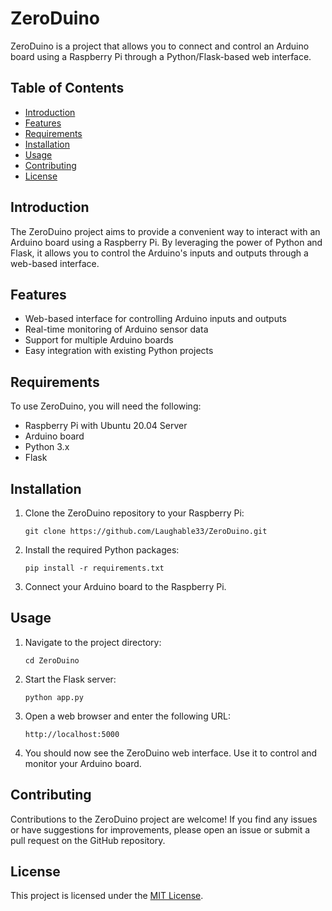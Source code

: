 # ZeroDuino

ZeroDuino is a project that allows you to connect and control an Arduino board using a Raspberry Pi through a Python/Flask-based web interface.

## Table of Contents
- [Introduction](#introduction)
- [Features](#features)
- [Requirements](#requirements)
- [Installation](#installation)
- [Usage](#usage)
- [Contributing](#contributing)
- [License](#license)

## Introduction

The ZeroDuino project aims to provide a convenient way to interact with an Arduino board using a Raspberry Pi. By leveraging the power of Python and Flask, it allows you to control the Arduino's inputs and outputs through a web-based interface.

## Features

- Web-based interface for controlling Arduino inputs and outputs
- Real-time monitoring of Arduino sensor data
- Support for multiple Arduino boards
- Easy integration with existing Python projects

## Requirements

To use ZeroDuino, you will need the following:

- Raspberry Pi with Ubuntu 20.04 Server
- Arduino board
- Python 3.x
- Flask

## Installation

1. Clone the ZeroDuino repository to your Raspberry Pi:

    ```shell
    git clone https://github.com/Laughable33/ZeroDuino.git
    ```

2. Install the required Python packages:

    ```shell
    pip install -r requirements.txt
    ```

3. Connect your Arduino board to the Raspberry Pi.

## Usage

1. Navigate to the project directory:

    ```shell
    cd ZeroDuino
    ```

2. Start the Flask server:

    ```shell
    python app.py
    ```

3. Open a web browser and enter the following URL:

    ```
    http://localhost:5000
    ```

4. You should now see the ZeroDuino web interface. Use it to control and monitor your Arduino board.

## Contributing

Contributions to the ZeroDuino project are welcome! If you find any issues or have suggestions for improvements, please open an issue or submit a pull request on the GitHub repository.

## License

This project is licensed under the [MIT License](LICENSE).
